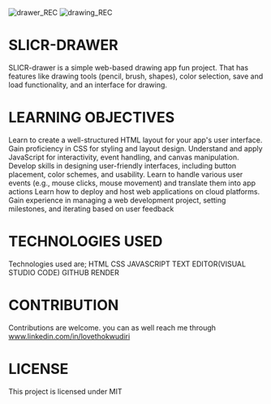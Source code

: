 
![drawer_REC](https://github.com/loveth007/slicr-drawer/assets/113848577/310eb349-1c40-478e-bd44-2350b4f6d65d)
![drawing_REC](https://github.com/loveth007/slicr-drawer/assets/113848577/31e3045d-cc9a-4259-973f-e2a81c513e95)


# SLICR-DRAWER
SLICR-drawer is a simple web-based drawing app fun project. That has features like drawing tools (pencil, brush, shapes), color selection, save and load functionality, and an interface for drawing.

 # LEARNING OBJECTIVES
 Learn to create a well-structured HTML layout for your app's user interface.
Gain proficiency in CSS for styling and layout design.
Understand and apply JavaScript for interactivity, event handling, and canvas manipulation.
Develop skills in designing user-friendly interfaces, including button placement, color schemes, and usability.
Learn to handle various user events (e.g., mouse clicks, mouse movement) and translate them into app actions
Learn how to deploy and host web applications on cloud platforms.
Gain experience in managing a web development project, setting milestones, and iterating based on user feedback
# TECHNOLOGIES USED
Technologies used are; 
HTML
CSS
JAVASCRIPT
TEXT EDITOR(VISUAL STUDIO CODE)
GITHUB
RENDER

# CONTRIBUTION
Contributions are welcome.
you can as well reach me through www.linkedin.com/in/lovethokwudiri

# LICENSE
This project is licensed under MIT
